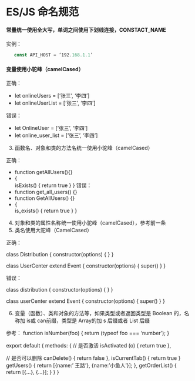 # ES/JS 命名规范

#### 常量统一使用全大写，单词之间使用下划线连接，CONSTACT_NAME

实例：

```javascript
   const API_HOST = ‘192.168.1.1’
```

#### 变量使用小驼峰（camelCased） 

正确： 
-	let onlineUsers = [‘张三’, ‘李四’] 
-	let onlineUserList = [‘张三’, ‘李四’]

错误：

-	let OnlineUser = [‘张三’, ‘李四’] 
-	let online_user_list  = [‘张三’, ‘李四’]

3.	函数名、对象和类的方法名统一使用小驼峰（camelCased）

正确：

-	function getAllUsers(){}
-	{   
isExists() {
   return true
}
}
 错误：
-	function get_all_users() {}
-	function GetAllUsers() {}
-	{   
is_exists() {
   return true
}
}

4.	对象和类的属性名称统一使用小驼峰（camelCased），参考前一条
5.	类名使用大驼峰（CamelCased）

正确：

class Distribution {
constructor(options) {
}
}

class UserCenter extend Event {
constructor(options) {
    super()
}
}

错误：

class distribution {
constructor(options) {
}
}

class userCenter extend Event {
constructor(options) {
    super()
}
}

6.	 变量（函数）、类和对象的方法等，如果类型或者返回类型是 Boolean 的，名称加 is或 can前缀，类型是 Array的加 s 后缀或者 List 后缀

参考：
function isNumber(foo) { return (typeof foo === ‘number’); }

export default {
methods: {
		// 是否激活
		isActivated (o) { return true },

//  是否可以删除
canDelete() { return false }, 
isCurrentTab() { return true }
getUsers() { return [{name:’ 王路’}, {name:’小鱼人’}]; },
getOrderList() { return [{…}, {…}];  }
}
}
